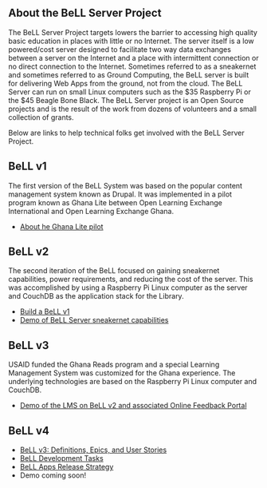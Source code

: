 ## About the BeLL Server Project
The BeLL Server Project targets lowers the barrier to accessing high quality basic education in places with little or no Internet.  The server itself is a low powered/cost server designed to facilitate two way data exchanges between a server on the Internet and a place with intermittent connection or no direct connection to the Internet. Sometimes referred to as a sneakernet and sometimes referred to as Ground Computing, the BeLL server is built for delivering Web Apps from the ground, not from the cloud. The BeLL Server can run on small Linux computers such as the $35 Raspberry Pi or the $45 Beagle Bone Black. The BeLL Server project is an Open Source projects and is the result of the work from dozens of volunteers and a small collection of grants.

Below are links to help technical folks get involved with the BeLL Server Project.

## BeLL v1
The first version of the BeLL System was based on the popular content management system known as Drupal.  It was implemented in a pilot program known as Ghana Lite between Open Learning Exchange International and Open Learning Exchange Ghana.
- [About he Ghana Lite pilot](http://cms.oleghana.org/ghana-lite/)

## BeLL v2 
The second iteration of the BeLL focused on gaining sneakernet capabilities, power requirements, and reducing the cost of the server. This was accomplished by using a Raspberry Pi Linux computer as the server and CouchDB as the application stack for the Library.
- [Build a BeLL v1](BeLL-Ground-Server-Manual/README.md)
- [Demo of BeLL Server sneakernet capabilities](https://www.youtube.com/watch?v=aQWXaOVAJcQ)

## BeLL v3
USAID funded the Ghana Reads program and a special Learning Management System was customized for the Ghana experience. The underlying technologies are based on the Raspberry Pi Linux computer and CouchDB.
- [Demo of the LMS on BeLL v2 and associated Online Feedback Portal](https://www.youtube.com/watch?v=2q-qUQCi6Hc)

## BeLL v4
- [BeLL v3: Definitions, Epics, and User Stories](https://docs.google.com/a/ole.org/document/d/1MzuQOJdniVaBP-LxaqOzT7Zs_KbFVYDVYZzhMUeYP4A/edit)
- [BeLL Development Tasks](https://docs.google.com/a/ole.org/spreadsheets/d/1CZe6kSW-FueFnWE4x77EPtd48xlX3TYUOMv3oUoU78o/edit#gid=148437065)
- [BeLL Apps Release Strategy](BeLL-Apps-Release-Strategy/README.md)
- Demo coming soon!
